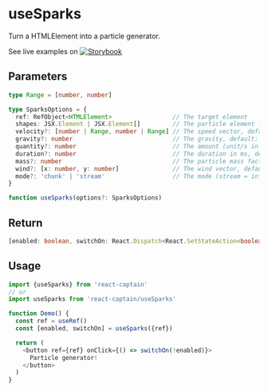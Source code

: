 # useSparks

Turn a HTMLElement into a particle generator.

See live examples on [![Storybook](https://cdn.jsdelivr.net/gh/storybooks/brand@master/badge/badge-storybook.svg)](https://react-captain.soywod.me/?selectedKind=useSparks&selectedStory=Default&full=0&addons=1&stories=1&panelRight=0&addonPanel=storybook%2Factions%2Factions-panel)

## Parameters

```typescript
type Range = [number, number]

type SparksOptions = {
  ref: RefObject<HTMLElement>                 // The target element
  shapes: JSX.Element | JSX.Element[]         // The particle element list (one is taken randomly by the hook on mount)
  velocity?: [number | Range, number | Range] // The speed vector, default: [[-10, 10], [17, 23]]
  gravity?: number                            // The gravity, default: 2
  quantity?: number                           // The amount (unit/s in stream mode, unit in chunk mode), default: 10
  duration?: number                           // The duration in ms, default: 1000
  mass?: number                               // The particle mass factor, default: 0.96
  wind?: [x: number, y: number]               // The wind vector, default: [0, 0]
  mode?: 'chunk' | 'stream'                   // The mode (stream = infinite flow, chunk = finite block), default: 'chunk'
}

function useSparks(options?: SparksOptions)
```

## Return

```typescript
[enabled: boolean, switchOn: React.Dispatch<React.SetStateAction<boolean>>]
```

## Usage

```typescript
import {useSparks} from 'react-captain'
// or
import useSparks from 'react-captain/useSparks'

function Demo() {
  const ref = useRef()
  const [enabled, switchOn] = useSparks({ref})

  return (
    <button ref={ref} onClick={() => switchOn(!enabled)}>
      Particle generator!
    </button>
  )
}
```

